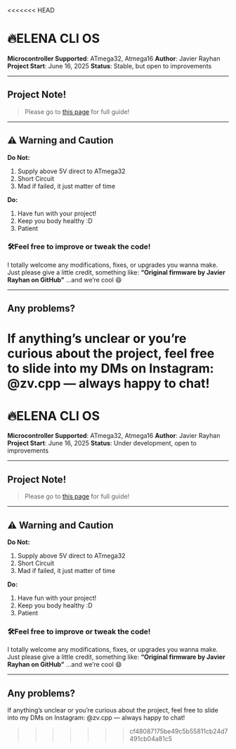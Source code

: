<<<<<<< HEAD
# 🔥ELENA CLI OS

**Microcontroller Supported**: ATmega32, Atmega16 
**Author**: Javier Rayhan  
**Project Start**: June 16, 2025
**Status**: Stable, but open to improvements

---

## Project Note!
> Please go to [this page](https://docs.javierrayhan.my.id/docs/category/elenacli) for full guide!

---

## ⚠️ Warning and Caution
**Do Not:**
1. Supply above 5V direct to ATmega32
2. Short Circuit 
3. Mad if failed, it just matter of time

**Do:**
1. Have fun with your project!
2. Keep you body healthy :D
3. Patient 

### 🛠️Feel free to improve or tweak the code!
I totally welcome any modifications, fixes, or upgrades you wanna make. Just please give a little credit, something like:
**“Original firmware by Javier Rayhan on GitHub”**
…and we’re cool 😄

---
## Any problems?
If anything’s unclear or you’re curious about the project, feel free to slide into my DMs on Instagram: @zv.cpp — always happy to chat!
=======
# 🔥ELENA CLI OS

**Microcontroller Supported**: ATmega32, Atmega16 
**Author**: Javier Rayhan  
**Project Start**: June 16, 2025
**Status**: Under development, open to improvements

---

## Project Note!
> Please go to [this page](https://docs.javierrayhan.my.id/docs/category/elena-cli-os) for full guide!

---

## ⚠️ Warning and Caution
**Do Not:**
1. Supply above 5V direct to ATmega32
2. Short Circuit 
3. Mad if failed, it just matter of time

**Do:**
1. Have fun with your project!
2. Keep you body healthy :D
3. Patient 

### 🛠️Feel free to improve or tweak the code!
I totally welcome any modifications, fixes, or upgrades you wanna make. Just please give a little credit, something like:
**“Original firmware by Javier Rayhan on GitHub”**
…and we’re cool 😄

---
## Any problems?
If anything’s unclear or you’re curious about the project, feel free to slide into my DMs on Instagram: @zv.cpp — always happy to chat!
>>>>>>> cf48087175be49c5b55811cb24d7491cb04a81c5
